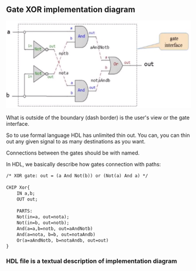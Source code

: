 ## Gate XOR implementation diagram

![xor_diagram](./assets/xor_diagram.png "xor_diagram")

What is outside of the boundary (dash border) is the user's view or the gate interface.


So to use formal language HDL has unlimited thin out.
You can, you can thin out any given signal to as many destinations as you want.

Connections between the gates should be with named.

In HDL, we basically describe how gates connection with paths:
```
/* XOR gate: out = (a And Not(b)) or (Not(a) And a) */ 

CHIP Xor{
    IN a,b;
    OUT out;

    PARTS:
    Not(in=a, out=nota);
    Not(in=b, out=notb);
    And(a=a,b=notb, out=aAndNotb)
    And(a=nota, b=b, out=notaAndb)
    Or(a=aAndNotb, b=notaAndb, out=out)
}
```

### HDL file is a textual description of implementation diagram